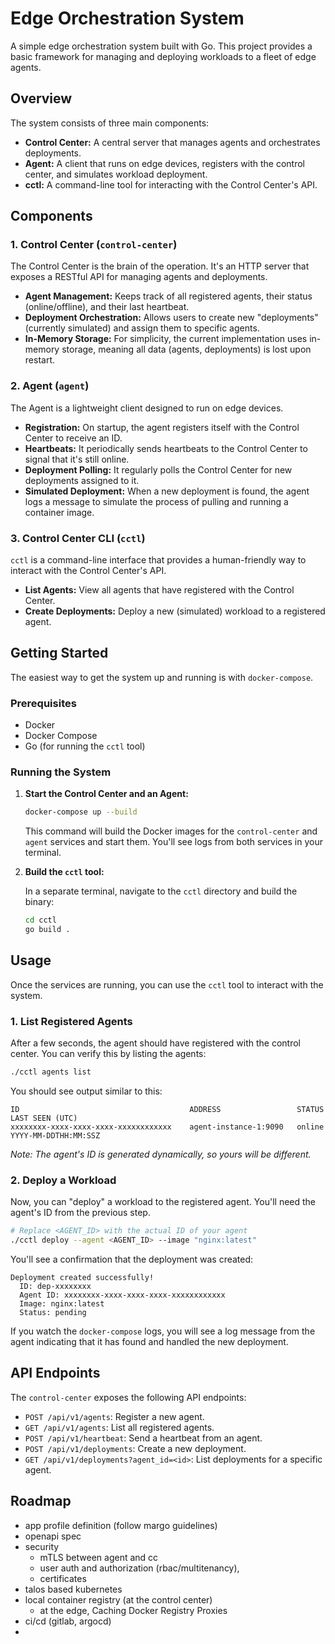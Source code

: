 # Edge Orchestration System

A simple edge orchestration system built with Go. This project provides a basic framework for managing and deploying workloads to a fleet of edge agents.

## Overview

The system consists of three main components:
-   **Control Center:** A central server that manages agents and orchestrates deployments.
-   **Agent:** A client that runs on edge devices, registers with the control center, and simulates workload deployment.
-   **cctl:** A command-line tool for interacting with the Control Center's API.

## Components

### 1. Control Center (`control-center`)

The Control Center is the brain of the operation. It's an HTTP server that exposes a RESTful API for managing agents and deployments.

-   **Agent Management:** Keeps track of all registered agents, their status (online/offline), and their last heartbeat.
-   **Deployment Orchestration:** Allows users to create new "deployments" (currently simulated) and assign them to specific agents.
-   **In-Memory Storage:** For simplicity, the current implementation uses in-memory storage, meaning all data (agents, deployments) is lost upon restart.

### 2. Agent (`agent`)

The Agent is a lightweight client designed to run on edge devices.

-   **Registration:** On startup, the agent registers itself with the Control Center to receive an ID.
-   **Heartbeats:** It periodically sends heartbeats to the Control Center to signal that it's still online.
-   **Deployment Polling:** It regularly polls the Control Center for new deployments assigned to it.
-   **Simulated Deployment:** When a new deployment is found, the agent logs a message to simulate the process of pulling and running a container image.

### 3. Control Center CLI (`cctl`)

`cctl` is a command-line interface that provides a human-friendly way to interact with the Control Center's API.

-   **List Agents:** View all agents that have registered with the Control Center.
-   **Create Deployments:** Deploy a new (simulated) workload to a registered agent.

## Getting Started

The easiest way to get the system up and running is with `docker-compose`.

### Prerequisites

-   Docker
-   Docker Compose
-   Go (for running the `cctl` tool)

### Running the System

1.  **Start the Control Center and an Agent:**

    ```bash
    docker-compose up --build
    ```

    This command will build the Docker images for the `control-center` and `agent` services and start them. You'll see logs from both services in your terminal.

2.  **Build the `cctl` tool:**

    In a separate terminal, navigate to the `cctl` directory and build the binary:

    ```bash
    cd cctl
    go build .
    ```

## Usage

Once the services are running, you can use the `cctl` tool to interact with the system.

### 1. List Registered Agents

After a few seconds, the agent should have registered with the control center. You can verify this by listing the agents:

```bash
./cctl agents list
```

You should see output similar to this:

```
ID                                      ADDRESS                 STATUS    LAST SEEN (UTC)
xxxxxxxx-xxxx-xxxx-xxxx-xxxxxxxxxxxx    agent-instance-1:9090   online    YYYY-MM-DDTHH:MM:SSZ
```

*Note: The agent's ID is generated dynamically, so yours will be different.*

### 2. Deploy a Workload

Now, you can "deploy" a workload to the registered agent. You'll need the agent's ID from the previous step.

```bash
# Replace <AGENT_ID> with the actual ID of your agent
./cctl deploy --agent <AGENT_ID> --image "nginx:latest"
```

You'll see a confirmation that the deployment was created:

```
Deployment created successfully!
  ID: dep-xxxxxxxx
  Agent ID: xxxxxxxx-xxxx-xxxx-xxxx-xxxxxxxxxxxx
  Image: nginx:latest
  Status: pending
```

If you watch the `docker-compose` logs, you will see a log message from the agent indicating that it has found and handled the new deployment.

## API Endpoints

The `control-center` exposes the following API endpoints:

-   `POST /api/v1/agents`: Register a new agent.
-   `GET /api/v1/agents`: List all registered agents.
-   `POST /api/v1/heartbeat`: Send a heartbeat from an agent.
-   `POST /api/v1/deployments`: Create a new deployment.
-   `GET /api/v1/deployments?agent_id=<id>`: List deployments for a specific agent.

## Roadmap
- app profile definition (follow margo guidelines)
- openapi spec
- security
    - mTLS between agent and cc
    - user auth and authorization (rbac/multitenancy),
    - certificates
- talos based kubernetes
- local container registry (at the control center)
    - at the edge, Caching Docker Registry Proxies
- ci/cd (gitlab, argocd)
- 
